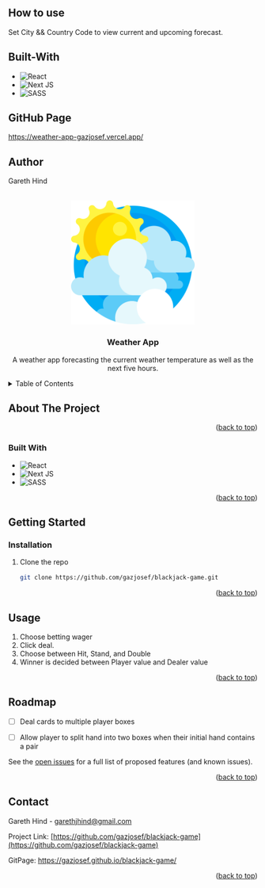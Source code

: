 
## How to use

Set City && Country Code to view current and upcoming forecast.

## Built-With

- ![React](https://img.shields.io/badge/react-%2320232a.svg?style=for-the-badge&logo=react&logoColor=%2361DAFB)
- ![Next JS](https://img.shields.io/badge/Next-black?style=for-the-badge&logo=next.js&logoColor=white)
- ![SASS](https://img.shields.io/badge/SASS-hotpink.svg?style=for-the-badge&logo=SASS&logoColor=white)

## GitHub Page

https://weather-app-gazjosef.vercel.app/

## Author
Gareth Hind


<!-- Improved compatibility of back to top link: See: https://github.com/othneildrew/Best-README-Template/pull/73 -->
<a name="readme-top"></a>
<!--
*** Thanks for checking out the Best-README-Template. If you have a suggestion
*** that would make this better, please fork the repo and create a pull request
*** or simply open an issue with the tag "enhancement".
*** Don't forget to give the project a star!
*** Thanks again! Now go create something AMAZING! :D
-->




<!-- PROJECT LOGO -->
<br />
<div align="center">
  <a href="https://github.com/gazjosef/weather-app">
    <img src="/public/favicon_io/android-chrome-512x512.png" alt="Logo" width="250" height="250">
  </a>

<h3 align="center">Weather App</h3>

  <p align="center">
A weather app forecasting the current weather temperature as well as the next five hours.
    <br />
  </p>
</div>



<!-- TABLE OF CONTENTS -->
<details>
  <summary>Table of Contents</summary>
  <ol>
    <li>
      <a href="#about-the-project">About The Project</a>
      <ul>
        <li><a href="#built-with">Built With</a></li>
      </ul>
    </li>
    <li>
      <a href="#getting-started">Getting Started</a>
      <ul>
        <li><a href="#installation">Installation</a></li>
      </ul>
    </li>
    <li><a href="#usage">Usage</a></li>
    <li><a href="#roadmap">Roadmap</a></li>
    <li><a href="#contact">Contact</a></li>
  </ol>
</details>


<!-- ABOUT THE PROJECT -->
## About The Project

<p align="right">(<a href="#readme-top">back to top</a>)</p>

### Built With

* ![React](https://img.shields.io/badge/react-%2320232a.svg?style=for-the-badge&logo=react&logoColor=%2361DAFB)
* ![Next JS](https://img.shields.io/badge/Next-black?style=for-the-badge&logo=next.js&logoColor=white)
* ![SASS](https://img.shields.io/badge/SASS-hotpink.svg?style=for-the-badge&logo=SASS&logoColor=white)


<p align="right">(<a href="#readme-top">back to top</a>)</p>



<!-- GETTING STARTED -->
## Getting Started


### Installation

1. Clone the repo
   ```sh
   git clone https://github.com/gazjosef/blackjack-game.git
   ```

<p align="right">(<a href="#readme-top">back to top</a>)</p>



<!-- USAGE EXAMPLES -->
## Usage

1. Choose betting wager
2. Click deal.
3. Choose between Hit, Stand, and Double
4. Winner is decided between Player value and Dealer value

<p align="right">(<a href="#readme-top">back to top</a>)</p>



<!-- ROADMAP -->
## Roadmap

- [ ] Deal cards to multiple player boxes
- [ ] Allow player to split hand into two boxes when their initial hand contains a pair


See the [open issues](https://github.com/github_username/repo_name/issues) for a full list of proposed features (and known issues).

<p align="right">(<a href="#readme-top">back to top</a>)</p>



<!-- CONTACT -->
## Contact

Gareth Hind - garethjhind@gmail.com

Project Link: [https://github.com/gazjosef/blackjack-game](https://github.com/gazjosef/blackjack-game)

GitPage: https://gazjosef.github.io/blackjack-game/

<p align="right">(<a href="#readme-top">back to top</a>)</p>


